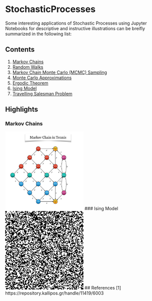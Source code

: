 # StochasticProcesses
Some interesting applications of Stochastic Processes using Jupyter Notebooks for descriptive and instructive illustrations can be breifly summarized in the following list:
## Contents
<OL>
  <LI><a href="Notebooks/MarkovChains.ipynb">Markov Chains</a></LI>
  <LI><a href="Notebooks/RandomWalk.ipynb">Random Walks</a></LI>
  <LI><a href="Notebooks/MarkovChainMonteCarloSampling.ipynb">Markov Chain Monte Carlo (MCMC) Sampling</a></LI>
  <LI><a href="Notebooks/MonteCarloApproximations.ipynb">Monte Carlo Approximations</a></LI>
  <LI><a href="Notebooks/ErgodicTheorem.ipynb">Ergodic Theorem</a></LI>
  <LI><a href="Notebooks/IsingModel.ipynb">Ising Model</a></LI>
  <LI><a href="Notebooks/TravellingSalesmanProblem.ipynb">Travelling Salesman Problem</a></LI>
</OL>

## Highlights
### Markov Chains
<img src="Images/MarkovChainTennis.jpg" width="250" height="250"/>
### Ising Model 
<img src="Images/ising.gif" width="250" height="250"/>
## References
[1] https://repository.kallipos.gr/handle/11419/6003
